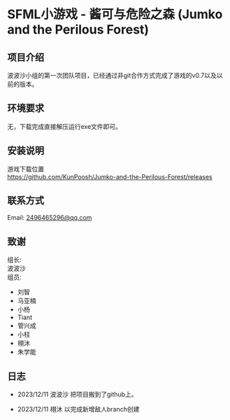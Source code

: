 # SFML小游戏 - 酱可与危险之森 (Jumko and the Perilous Forest)

## 项目介绍

波波沙小组的第一次团队项目，已经通过非git合作方式完成了游戏的v0.7以及以前的版本。

## 环境要求

无，下载完成直接解压运行exe文件即可。

## 安装说明

游戏下载位置  
<https://github.com/KunPoosh/Jumko-and-the-Perilous-Forest/releases>

## 联系方式

Email: <2496465296@qq.com>

## 致谢  

组长:  
波波沙  
组员:

- 刘智
- 马亚楠
- 小杨
- Tiant
- 管兴成
- 小柱
- 栩沐
- 朱学能

## 日志

- 2023/12/11 波波沙 把项目搬到了github上。
  
- 2023/12/11 栩沐 以完成新增敌人branch创建
  
